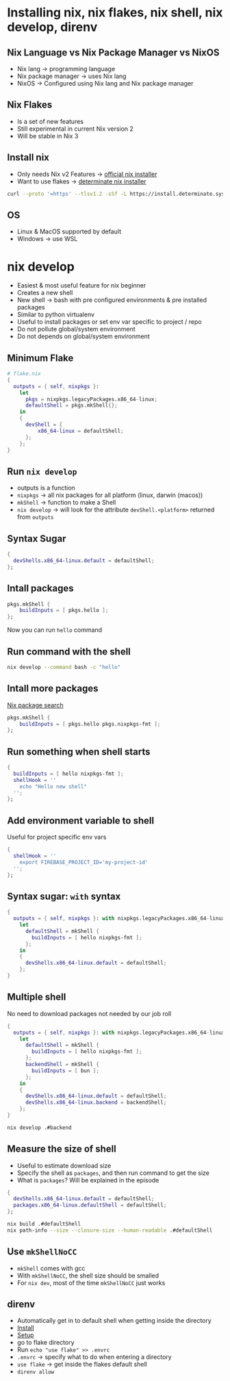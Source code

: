 # Installing nix, nix flakes, nix shell, nix develop, direnv

## Nix Language vs Nix Package Manager vs NixOS
- Nix lang -> programming language
- Nix package manager -> uses Nix lang
- NixOS -> Configured using Nix lang and Nix package manager

## Nix Flakes
- Is a set of new features
- Still experimental in current Nix version 2
- Will be stable in Nix 3

## Install nix
- Only needs Nix v2 Features -> [official nix installer](https://nixos.org/download)
- Want to use flakes -> [determinate nix installer](https://github.com/DeterminateSystems/nix-installer)
```sh
curl --proto '=https' --tlsv1.2 -sSf -L https://install.determinate.systems/nix | sh -s -- install --no-confirm
```

## OS
- Linux & MacOS supported by default
- Windows -> use WSL

# nix develop
- Easiest & most useful feature for nix beginner
- Creates a new shell
- New shell -> bash with pre configured environments & pre installed packages
- Similar to python virtualenv
- Useful to install packages or set env var specific to project / repo 
- Do not pollute global/system environment
- Do not depends on global/system environment

## Minimum Flake
```nix
# flake.nix
{
  outputs = { self, nixpkgs }:
    let
      pkgs = nixpkgs.legacyPackages.x86_64-linux;
      defaultShell = pkgs.mkShell{};
    in
    {
      devShell = {
          x86_64-linux = defaultShell;
      };
    };
}
```

## Run `nix develop`
- outputs is a function
- `nixpkgs` -> all nix packages for all platform (linux, darwin (macos))
- `mkShell` -> function to make a Shell
- `nix develop` -> will look for the attribute `devShell.<platform>` returned from `outputs`

## Syntax Sugar
```nix
{
  devShells.x86_64-linux.default = defaultShell;
};
```

## Intall packages
```nix
pkgs.mkShell {
    buildInputs = [ pkgs.hello ];
};
```
Now you can run `hello` command

## Run command with the shell
```sh
nix develop --command bash -c "hello"
```

## Intall more packages
[Nix package search](https://search.nixos.org/packages?channel=unstable&query=hello)

```nix
pkgs.mkShell {
    buildInputs = [ pkgs.hello pkgs.nixpkgs-fmt ];
};
```

## Run something when shell starts
```nix
{
  buildInputs = [ hello nixpkgs-fmt ];
  shellHook = ''
    echo "Hello new shell"
  '';
};
```


## Add environment variable to shell
Useful for project specific env vars
```nix
{
  shellHook = ''
    export FIREBASE_PROJECT_ID='my-project-id'
  '';
};
```

## Syntax sugar: `with` syntax
```nix
{
  outputs = { self, nixpkgs }: with nixpkgs.legacyPackages.x86_64-linux;
    let
      defaultShell = mkShell {
        buildInputs = [ hello nixpkgs-fmt ];
      };
    in
    {
      devShells.x86_64-linux.default = defaultShell;
    };
}
```

## Multiple shell
No need to download packages not needed by our job roll
```nix
{
  outputs = { self, nixpkgs }: with nixpkgs.legacyPackages.x86_64-linux;
    let
      defaultShell = mkShell {
        buildInputs = [ hello nixpkgs-fmt ];
      };
      backendShell = mkShell {
        buildInputs = [ bun ];
      };
    in
    {
      devShells.x86_64-linux.default = defaultShell;
      devShells.x86_64-linux.backend = backendShell;
    };
}
```
```sh
nix develop .#backend
```


## Measure the size of shell
- Useful to estimate download size
- Specify the shell as `packages`, and then run command to get the size
- What is `packages`? Will be explained in the episode
```nix
{
  devShells.x86_64-linux.default = defaultShell;
  packages.x86_64-linux.defaultShell = defaultShell;
};
```
```sh
nix build .#defaultShell
nix path-info --size --closure-size --human-readable .#defaultShell
```

## Use `mkShellNoCC`
- `mkShell` comes with gcc
- With `mkShellNoCC`, the shell size should be smalled
- For `nix dev`, most of the time `mkShellNoCC` just works

## direnv
- Automatically get in to default shell when getting inside the directory
- [Install](https://direnv.net/docs/installation.html)
- [Setup](https://direnv.net/docs/hook.html)
- go to flake directory
- Run `echo "use flake" >> .envrc`
- `.envrc` -> specify what to do when entering a directory
- `use flake` -> get inside the flakes default shell
- `direnv allow`
